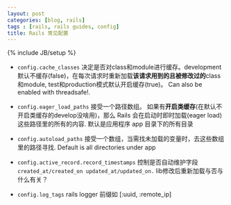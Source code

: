 ```yaml
---
layout: post
categories: [blog, rails]
tags : [rails, rails guides, config]
title: Rails 常见配置
---
```

{% include JB/setup %}

* `config.cache_classes` 决定是否对class和module进行缓存。development默认不缓存(false)，在每次请求时重新加载**该请求用到的且被修改过的**class和module, test和production模式默认开启缓存(true)。 Can also be enabled with threadsafe!.

* `config.eager_load_paths` 接受一个路径数组。 如果有**开启类缓存**(在默认不开启类缓存的develop没啥用)，那么 Rails 会在启动时即时加载(eager load)这些路径里的所有的内容. 默认是应用程序 app 目录下的所有目录

* `config.autoload_paths` 接受一个数组，当需找未加载的变量时，去这些数组里的路径寻找. Default is all directories under app

* `config.active_record.record_timestamps` 控制是否自动维护字段` created_at/created_on updated_at/updated_on.`
lib修改后重新加载与否与什么有关？

* `config.log_tags`  rails logger 前缀如 [:uuid, :remote_ip]
